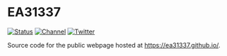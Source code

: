 # EA31337

[![Status][gha-img-check]][gha-lnk-check]
[![Channel][tg-channel-image]][tg-channel-link]
[![Twitter][twitter-image]][twitter-link]

Source code for the public webpage
hosted at <https://ea31337.github.io/>.

<!-- Named lnks -->

[gha-lnk-check]: https://github.com/EA31337/EA31337.github.io/actions?query=workflow%3ACheck+branch%3Amaster
[gha-img-check]: https://github.com/EA31337/EA31337.github.io/workflows/Check/badge.svg?branch=master

[tg-channel-image]: https://img.shields.io/badge/Telegram-join-0088CC.svg?logo=telegram
[tg-channel-link]: https://t.me/EA31337

[twitter-image]: https://img.shields.io/badge/EA31337-Follow-1DA1F2.svg?logo=Twitter
[twitter-link]: https://twitter.com/EA31337
